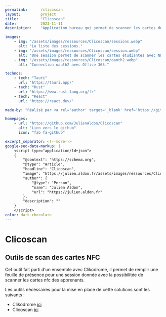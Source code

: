 ```yaml
---
permalink:      /clicoscan
layout:         project
title:          "Clicoscan"
date:           2023-11-11
description:    "Application bureau qui permet de scanner les cartes des apprenants pour l'émargement à epitech Lyon"

images:
    - img: "/assets/images/ressources/Clicoscan/sessions.webp"
      alt: "La liste des sessions."
    - img: "/assets/images/ressources/Clicoscan/session.webp"
      alt: "Une session permet de scanner les cartes étudiantes avec NFC."
    - img: "/assets/images/ressources/Clicoscan/oauth2.webp"
      alt: "Connection oauth2 avec Office 365."

technos: 
    - tech: "Tauri"
      url: "https://tauri.app/"
    - tech: "Rust"
      url: "https://www.rust-lang.org/fr"
    - tech: "React"
      url: "https://react.dev/"

made-by: "Réalisé par <a rel='author' target='_blank' href='https://github.com/JulienAldon'>Julien Aldon</a>"

homepages:
    - url: "https://github.com/JulienAldon/Clicoscan"
      alt: "Lien vers le github"
      icon: "fab fa-github"

excerpt_separator: <!--more-->
google-seo-data-markup: |
    <script type="application/ld+json">
    {
        "@context": "https://schema.org",
        "@type": "Article",
        "headline": "Clicoscan",
        "image": "https://julien.aldon.fr/assets/images/ressources/Clicoscan/session.png",
        "author": {
            "@type": "Person",
            "name": "Julien Aldon",
            "url": "https://julien.aldon.fr"
        },
        "description": ""
    }
    </script>
color: dark-chocolate
---
```

# Clicoscan
## Outils de scan des cartes NFC
Cet outil fait parti d'un ensemble avec Clikodrome, il permet de remplir une feuille de présence pour une session donnée avec la possibilitée de scanner les cartes nfc des apprenants.
<!--more-->

Les outils nécéssaires pour la mise en place de cette solutions sont les suivants : 
- Clikodrome [ici](https://github.com/JulienAldon/Clikodrome)
- Clicoscan [ici](https://github.com/JulienAldon/Clicoscan)

